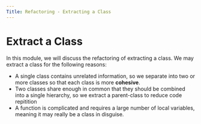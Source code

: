 ```yaml
---
Title: Refactoring - Extracting a Class
---
```


# Extract a Class

In this module, we will discuss the refactoring of extracting a class. We may extract a class for the following reasons:

* A single class contains unrelated information, so we separate into two or more classes so that each class is more **cohesive**.
* Two classes share enough in common that they should be combined into a single hierarchy, so we extract a parent-class to reduce code repitition
* A function is complicated and requires a large number of local variables, meaning it may really be a class in disguise.